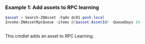 ### Example 1: Add assets to RPC learning
```powershell
$asset = Search-ZNAsset -Fqdn dc01.posh.local 
Invoke-ZNAssetRpcQueue -items @($asset.AssetId) -QueueDays 14
```

```output

```

This cmdlet adds an asset to RPC Learning.
